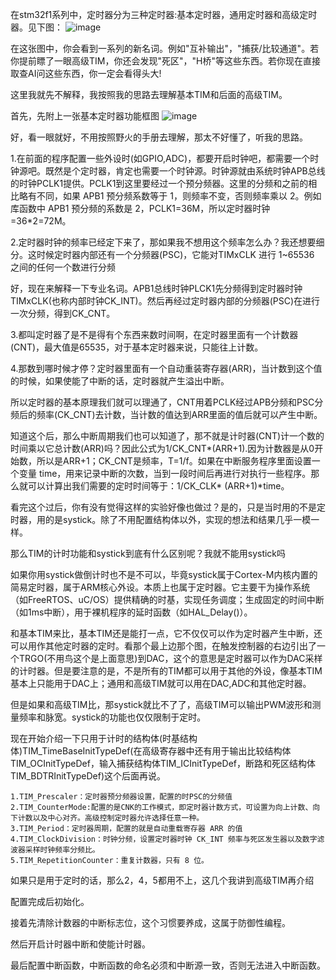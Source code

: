   在stm32f1系列中，定时器分为三种定时器:基本定时器，通用定时器和高级定时器。见下图：
  ![image](https://github.com/user-attachments/assets/1c5643d5-3fa3-4818-8416-0fdbd9acff0a)

  在这张图中，你会看到一系列的新名词。例如"互补输出"，"捕获/比较通道"。若你提前瞟了一眼高级TIM，你还会发现"死区"，"H桥"等这些东西。若你现在直接取查AI问这些东西，你一定会看得头大!

  这里我就先不解释，我按照我的思路去理解基本TIM和后面的高级TIM。

  首先，先附上一张基本定时器功能框图
  ![image](https://github.com/user-attachments/assets/a68d4eb7-3266-4d62-abb9-a760ec61e801)

  好，看一眼就好，不用按照野火的手册去理解，那太不好懂了，听我的思路。

  1.在前面的程序配置一些外设时(如GPIO,ADC)，都要开启时钟吧，都需要一个时钟源吧。既然是个定时器，肯定也需要一个时钟源。时钟源就由系统时钟APB总线的时钟PCLK1提供。PCLK1到这里要经过一个预分频器。这里的分频和之前的相比略有不同，如果 APB1 预分频系数等于 1，则频率不变，否则频率乘以 2。例如库函数中 APB1 预分频的系数是 2，PCLK1=36M，所以定时器时钟=36*2=72M。

  2.定时器时钟的频率已经定下来了，那如果我不想用这个频率怎么办？我还想要细分。这时候定时器内部还有一个分频器(PSC)，它能对TIMxCLK 进行 1~65536 之间的任何一个数进行分频

  好，现在来解释一下专业名词。APB1总线时钟PLCK1先分频得到定时器时钟TIMxCLK(也称内部时钟CK_INT)。然后再经过定时器内部的分频器(PSC)在进行一次分频，得到CK_CNT。

  3.都叫定时器了是不是得有个东西来数时间啊，在定时器里面有一个计数器(CNT)，最大值是65535，对于基本定时器来说，只能往上计数。

  4.那数到哪时候才停？定时器里面有一个自动重装寄存器(ARR)，当计数到这个值的时候，如果使能了中断的话，定时器就产生溢出中断。

  所以定时器的基本原理我们就可以理通了，CNT用着PCLK经过APB分频和PSC分频后的频率(CK_CNT)去计数，当计数的值达到ARR里面的值后就可以产生中断。

  知道这个后，那么中断周期我们也可以知道了，那不就是计时器(CNT)计一个数的时间乘以它总计数(ARR)吗？因此公式为1/CK_CNT*(ARR+1).因为计数器是从0开始数，所以是ARR+1；CK_CNT是频率，T=1/f。如果在中断服务程序里面设置一个变量 time，用来记录中断的次数，当到一段时间后再进行对执行一些程序。那么就可以计算出我们需要的定时时间等于：1/CK_CLK* (ARR+1)*time。

  
  看完这个过后，你有没有觉得这样的实验好像也做过？是的，只是当时用的不是定时器，用的是systick。除了不用配置结构体以外，实现的想法和结果几乎一模一样。

  那么TIM的计时功能和systick到底有什么区别呢？我就不能用systick吗

  如果你用systick做倒计时也不是不可以，毕竟systick属于Cortex-M内核内置的简易定时器，属于ARM核心外设。本质上也属于定时器。它主要干为操作系统（如FreeRTOS、uC/OS）提供精确的时基，实现任务调度；生成固定的时间中断（如1ms中断），用于裸机程序的延时函数（如HAL_Delay()）。

  和基本TIM来比，基本TIM还是能打一点，它不仅仅可以作为定时器产生中断，还可以用作其他定时器的定时。看那个最上边那个图，在触发控制器的右边引出了一个TRGO(不用鸟这个是上面意思)到DAC，这个的意思是定时器可以作为DAC采样的计时器。但是要注意的是，不是所有的TIM都可以用于其他的外设，像基本TIM基本上只能用于DAC上；通用和高级TIM就可以用在DAC,ADC和其他定时器。

  但是如果和高级TIM比，那systick就比不了了，高级TIM可以输出PWM波形和测量频率和脉宽。systick的功能也仅仅限制于定时。

  现在开始介绍一下只用于计时的结构体(时基结构体)TIM_TimeBaseInitTypeDef(在高级寄存器中还有用于输出比较结构体TIM_OCInitTypeDef，输入捕获结构体TIM_ICInitTypeDef，断路和死区结构体TIM_BDTRInitTypeDef)这个后面再说。

    1.TIM_Prescaler：定时器预分频器设置，配置的时PSC的分频值
    2.TIM_CounterMode:配置的是CNK的工作模式，即定时器计数方式，可设置为向上计数、向下计数以及中心对齐。高级控制定时器允许选择任意一种。
    3.TIM_Period：定时器周期，配置的就是自动重载寄存器 ARR 的值
    4.TIM_ClockDivision：时钟分频，设置定时器时钟 CK_INT 频率与死区发生器以及数字滤波器采样时钟频率分频比。
    5.TIM_RepetitionCounter：重复计数器，只有 8 位。

  如果只是用于定时的话，那么2，4，5都用不上，这几个我讲到高级TIM再介绍

  配置完成后初始化。
  
  接着先清除计数器的中断标志位，这个习惯要养成，这属于防御性编程。

  然后开启计时器中断和使能计时器。

  最后配置中断函数，中断函数的命名必须和中断源一致，否则无法进入中断函数。
